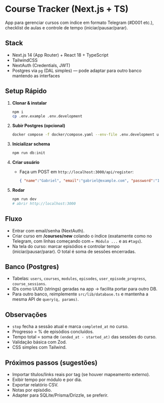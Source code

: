 # Course Tracker (Next.js + TS)

App para gerenciar cursos com índice em formato Telegram (#D001 etc.), checklist de aulas e controle de tempo (iniciar/pausar/parar).

## Stack
- Next.js 14 (App Router) + React 18 + TypeScript
- TailwindCSS
- NextAuth (Credentials, JWT)
- Postgres via `pg` (DAL simples) — pode adaptar para outro banco mantendo as interfaces

## Setup Rápido
1. **Clonar & instalar**
   ```bash
   npm i
   cp .env.example .env.development
   ```

2. **Subir Postgres (opcional)**
   ```bash
   docker compose -f docker/compose.yaml --env-file .env.development up -d
   ```

3. **Inicializar schema**
   ```bash
   npm run db:init
   ```

4. **Criar usuário**
   - Faça um POST em `http://localhost:3000/api/register`:
     ```json
     { "name":"Gabriel", "email":"gabriel@example.com", "password":"123456" }
     ```

5. **Rodar**
   ```bash
   npm run dev
   # abrir http://localhost:3000
   ```

## Fluxo
- Entrar com email/senha (NextAuth).
- Criar curso em **/courses/new** colando o índice (exatamente como no Telegram, com linhas começando com `= Módulo ...` e as `#tags`).
- Na tela do curso: marcar episódios e controlar tempo (iniciar/pausar/parar). O total é soma de sessões encerradas.

## Banco (Postgres)
- Tabelas: `users`, `courses`, `modules`, `episodes`, `user_episode_progress`, `course_sessions`.
- IDs como UUID (strings) geradas na app → facilita portar para outro DB.
- Para outro banco, reimplemente `src/lib/database.ts` e mantenha a mesma API de `query(q, params)`.

## Observações
- `stop` fecha a sessão atual e marca `completed_at` no curso.
- Progresso = % de episódios concluídos.
- Tempo total = soma de `(ended_at - started_at)` das sessões do curso.
- Validação básica com Zod.
- CSS simples com Tailwind.

## Próximos passos (sugestões)
- Importar títulos/links reais por tag (se houver mapeamento externo).
- Exibir tempo por módulo e por dia.
- Exportar relatório CSV.
- Notas por episódio.
- Adapter para SQLite/Prisma/Drizzle, se preferir.
